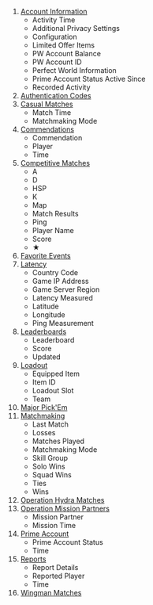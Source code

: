 1. [Account Information](https://steamcommunity.com/my/gcpd/730?tab=accountmain)
    * Activity Time
    * Additional Privacy Settings
    * Configuration
    * Limited Offer Items
    * PW Account Balance
    * PW Account ID
    * Perfect World Information
    * Prime Account Status Active Since
    * Recorded Activity
2. [Authentication Codes](https://steamcommunity.com/my/gcpd/730?tab=authcodes)
3. [Casual Matches](https://steamcommunity.com/my/gcpd/730?tab=matchhistorycasual)
    * Match Time
    * Matchmaking Mode
4. [Commendations](https://steamcommunity.com/my/gcpd/730?tab=playercommends)
    * Commendation
    * Player
    * Time
5. [Competitive Matches](https://steamcommunity.com/my/gcpd/730?tab=matchhistorycompetitive)
    * A
    * D
    * HSP
    * K
    * Map
    * Match Results
    * Ping
    * Player Name
    * Score
    * ★
6. [Favorite Events](https://steamcommunity.com/my/gcpd/730?tab=eventschedulefavorites)
7. [Latency](https://steamcommunity.com/my/gcpd/730?tab=latency)
    * Country Code
    * Game IP Address
    * Game Server Region
    * Latency Measured
    * Latitude
    * Longitude
    * Ping Measurement
8. [Leaderboards](https://steamcommunity.com/my/gcpd/730?tab=leaderboards)
    * Leaderboard
    * Score
    * Updated
9. [Loadout](https://steamcommunity.com/my/gcpd/730?tab=loadout)
    * Equipped Item
    * Item ID
    * Loadout Slot
    * Team
10. [Major Pick'Em](https://steamcommunity.com/my/gcpd/730?tab=majors)
11. [Matchmaking](https://steamcommunity.com/my/gcpd/730?tab=matchmaking)
    * Last Match
    * Losses
    * Matches Played
    * Matchmaking Mode
    * Skill Group
    * Solo Wins
    * Squad Wins
    * Ties
    * Wins
12. [Operation Hydra Matches](https://steamcommunity.com/my/gcpd/730?tab=matchhistoryophydra)
13. [Operation Mission Partners](https://steamcommunity.com/my/gcpd/730?tab=missioncoplay)
    * Mission Partner
    * Mission Time
14. [Prime Account](https://steamcommunity.com/my/gcpd/730?tab=primeaccount)
    * Prime Account Status
    * Time
15. [Reports](https://steamcommunity.com/my/gcpd/730?tab=playerreports)
    * Report Details
    * Reported Player
    * Time
16. [Wingman Matches](https://steamcommunity.com/my/gcpd/730?tab=matchhistorywingman)
